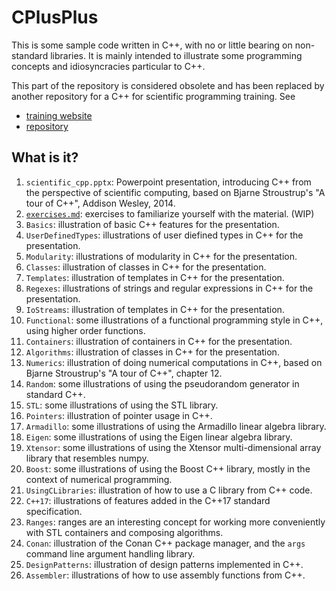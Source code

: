 # CPlusPlus
This is some sample code written in C++, with no or little bearing on
non-standard libraries.  It is mainly intended to illustrate some
programming concepts and idiosyncracies particular to C++.

This part of the repository
is considered obsolete and has been replaced by another repository for a C++ for
scientific programming training.  See
* [training website](https://gjbex.github.io/Scientific-C-plus-plus/)
* [repository](https://github.com/gjbex/Scientific-C-plus-plus)

## What is it?
1. `scientific_cpp.pptx`: Powerpoint presentation, introducing C++
    from the perspective of scientific computing, based on
    Bjarne Stroustrup's "A tour of C++", Addison Wesley, 2014.
1. [`exercises.md`](exercises.md): exercises to familiarize yourself
    with the material. (WIP)
1. `Basics`: illustration of basic C++ features for the presentation.
1. `UserDefinedTypes`: illustrations of user diefined types in C++ for
    the presentation.
1. `Modularity`: illustrations of modularity in C++ for the
    presentation.
1. `Classes`: illustration of classes in C++ for the presentation.
1. `Templates`: illustration of templates in C++ for the presentation.
1. `Regexes`: illustrations of strings and regular expressions in C++
    for the presentation.
1. `IoStreams`: illustration of templates in C++ for the presentation.
1. `Functional`: some illustrations of a functional programming style
    in C++,  using higher order functions.
1. `Containers`: illustration of containers in C++ for the presentation.
1. `Algorithms`: illustration of classes in C++ for the presentation.
1. `Numerics`: illustration of doing numerical computations in C++, based
    on Bjarne Stroustrup's "A tour of C++", chapter 12.
1. `Random`: some illustrations of using the pseudorandom generator in
    standard C++.
1. `STL`: some illustrations of using the STL library.
1. `Pointers`: illustration of pointer usage in C++.
1. `Armadillo`: some illustrations of using the Armadillo linear algebra
    library.
1. `Eigen`: some illustrations of using the Eigen linear algebra library.
1. `Xtensor`: some illustrations of using the Xtensor multi-dimensional array
    library that resembles numpy.
1. `Boost`: some illustrations of using the Boost C++ library,
    mostly in the context of numerical programming.
1. `UsingCLibraries`: illustration of how to use a C library from C++ code.
1. `C++17`: illustrations of features added in the C++17 standard
    specification.
1. `Ranges`: ranges are an interesting concept for working more
    conveniently with STL containers and composing algorithms.
1. `Conan`: illustration of the Conan C++ package manager, and the `args` command
   line argument handling library.
1. `DesignPatterns`: illustration of design patterns implemented in C++.
1. `Assembler`: illustrations of how to use assembly functions from C++.
